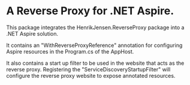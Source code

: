 # A Reverse Proxy for .NET Aspire.
This package integrates the HenrikJensen.ReverseProxy package into a .NET Aspire solution.

It contains an "WithReverseProxyReference" annotation for configuring Aspire resources in the Program.cs of the AppHost.

It also contains a start up filter to be used in the website that acts as the reverse proxy. Registering the "ServiceDiscoveryStartupFilter" will configure the reverse proxy website to expose annotated resources.
